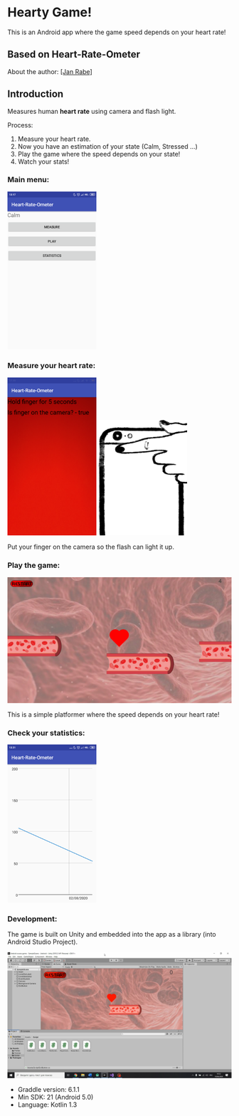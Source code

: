 # Hearty Game!
This is an Android app where the game speed depends on your heart rate!

## Based on Heart-Rate-Ometer
About the author: 
[[Jan Rabe]](https://about.me/janrabe) 

## Introduction

Measures human **heart rate** using camera and flash light.

Process:
1. Measure your heart rate.
2. Now you have an estimation of your state (Calm, Stressed ...)
3. Play the game where the speed depends on your state!
4. Watch your stats!

### Main menu:
<img src="https://raw.githubusercontent.com/CaptainGradus/Heart-Rate-Ometer/master/Screenshots/Main_menu.png" alt="main menu" width="200"/>

### Measure your heart rate:
<img src="https://raw.githubusercontent.com/CaptainGradus/Heart-Rate-Ometer/master/Screenshots/Finger_on.png" alt="finger on" width="200"/>
<img src="https://raw.githubusercontent.com/CaptainGradus/Heart-Rate-Ometer/master/Screenshots/Hand_on_phone.png" alt="finger on" width="200"/>

Put your finger on the camera so the flash can light it up. 

### Play the game:
<img src="https://raw.githubusercontent.com/CaptainGradus/Heart-Rate-Ometer/master/Screenshots/Game.png" alt="the game" width="600"/>

This is a simple platformer where the speed depends on your heart rate!

### Check your statistics:
<img src="https://raw.githubusercontent.com/CaptainGradus/Heart-Rate-Ometer/master/Screenshots/Stats.png" alt="statistics" width="200"/>

### Development:
The game is built on Unity and embedded into the app as a library (into Android Studio Project). 

<img src="https://raw.githubusercontent.com/CaptainGradus/Heart-Rate-Ometer/master/Screenshots/Unity_dev.png" alt="developing the game on unity" width="600"/>

* Graddle version: 6.1.1
* Min SDK: 21 (Android 5.0)
* Language: Kotlin 1.3